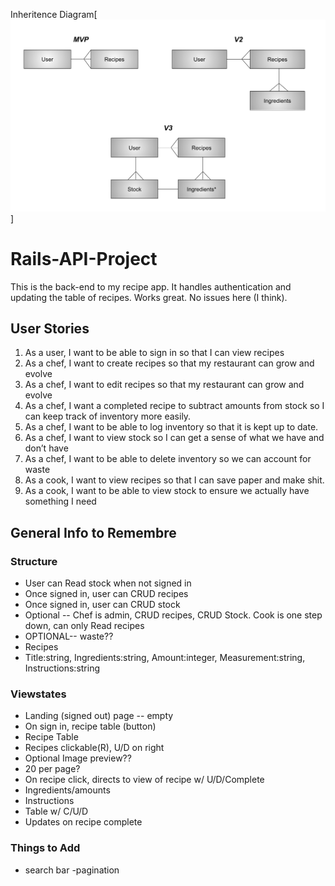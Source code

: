 Inheritence Diagram[![Ruby Inheritence Viusual](./img/rid.png)]

# Rails-API-Project
This is the back-end to my recipe app. It handles authentication and updating the table of recipes. Works great. No issues here (I think).

## User Stories

1.  As a user, I want to be able to sign in so that I can view recipes
1.  As a chef, I want to create recipes so that my restaurant can grow and evolve
1.  As a chef, I want to edit recipes so that my restaurant can grow and evolve
1.  As a chef, I want a completed recipe to subtract amounts from stock so I can keep track of inventory more easily.
1.  As a chef, I want to be able to log inventory so that it is kept up to date.
1.  As a chef, I want to view stock so I can get a sense of what we have and don’t have
1.  As a chef, I want to be able to delete inventory so we can account for waste
1.  As a cook, I want to view recipes so that I can save paper and make shit.
1.  As a cook, I want to be able to view stock to ensure we actually have something I need


## General Info to Remembre

### Structure
-   User can Read stock when not signed in
-   Once signed in, user can CRUD recipes
-   Once signed in, user can CRUD stock
-   Optional -- Chef is admin, CRUD recipes, CRUD Stock. Cook is one step down, can only Read recipes
-   OPTIONAL-- waste??
-   Recipes
-    Title:string, Ingredients:string, Amount:integer, Measurement:string, Instructions:string


### Viewstates
-   Landing (signed out) page -- empty
-   On sign in, recipe table (button)
-   Recipe Table
-   Recipes clickable(R), U/D on right
-   Optional Image preview??
-   20 per page?
-   On recipe click, directs to view of recipe w/ U/D/Complete
-   Ingredients/amounts
-   Instructions
-   Table w/ C/U/D
-   Updates on recipe complete
### Things to Add
- search bar
-pagination
